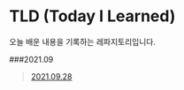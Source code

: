 # TLD (Today I Learned) 
오늘 배운 내용을 기록하는 레파지토리입니다. 

###2021.09

> [2021.09.28][2021.09.28]

[2021.09.28]: https://github.com/yeoonjae/TLD/blob/main/202109/20210928.md
